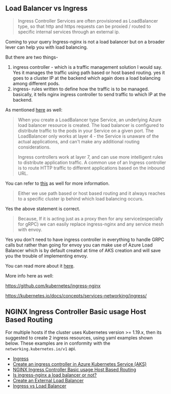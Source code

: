 ## Load Balancer vs Ingress

> Ingress Controller Services are often provisioned as LoadBalancer type, so that http and https requests can be proxied / routed to specific internal services through an external ip.

Coming to your query Ingress-nginx is not a load balancer but on a broader lever can help you with load balancing.

But there are two things-

1) ingress controller - which is a traffic management solution I would say. Yes it manages the traffic using path based or host based routing. yes it goes to a cluster IP at the backend which again does a load balancing among different pods.
2) ingress- rules written to define how the traffic is to be managed. basically, it tells nginx ingress controller to send traffic to which IP at the backend.

As mentioned [here](https://docs.microsoft.com/en-us/azure/aks/concepts-network#ingress-controllers) as well:

> When you create a LoadBalancer type Service, an underlying Azure load balancer resource is created. The load balancer is configured to distribute traffic to the pods in your Service on a given port. The LoadBalancer only works at layer 4 - the Service is unaware of the actual applications, and can't make any additional routing considerations.
> 
> Ingress controllers work at layer 7, and can use more intelligent rules to distribute application traffic. A common use of an Ingress controller is to route HTTP traffic to different applications based on the inbound URL.

You can refer to [this](https://docs.nginx.com/nginx-ingress-controller/overview/#:~:text=The%20Ingress%20is%20a%20Kubernetes,outside%20of%20the%20Kubernetes%20cluster) as well for more information.

> Either we use path based or host based routing and it always reaches to a specific cluster ip behind which load balancing occurs.

Yes the above statement is correct.

> Because, If it is acting just as a proxy then for any service(especially for gRPC) we can easily replace ingress-nginx and any service mesh with envoy.

Yes you don't need to have ingress controller in everything to handle GRPC calls but rather than going for envoy you can make use of Azure Load Balancer which is by default created at time of AKS creation and will save you the trouble of implementing envoy.

You can read more about it [here](https://docs.microsoft.com/en-us/azure/aks/load-balancer-standard#:~:text=Azure%20Load%20Balancer%20is%20available,Load%20Balancer%20SKU%20for%20AKS.).

More info here as well:

https://github.com/kubernetes/ingress-nginx

https://kubernetes.io/docs/concepts/services-networking/ingress/


## NGINX Ingress Controller Basic usage Host Based Routing

For multiple hosts if the cluster uses Kubernetes version >= 1.19.x, then its suggested to create 2 ingress resources, using yaml examples shown below. These examples are in conformity with the `networking.kubernetes.io/v1` api.

- [Ingress](https://kubernetes.io/docs/concepts/services-networking/ingress/)
- [Create an ingress controller in Azure Kubernetes Service (AKS)](https://docs.microsoft.com/en-us/azure/aks/ingress-basic?tabs=azure-cli)
- [NGINX Ingress Controller Basic usage Host Based Routing](https://kubernetes.github.io/ingress-nginx/user-guide/basic-usage/)
- [Is ingress-nginx a load balancer or not?](https://docs.microsoft.com/en-us/answers/questions/295210/is-ingress-nginx-is-really-a-load-balancer-or-not.html)
- [Create an External Load Balancer](https://kubernetes.io/docs/tasks/access-application-cluster/create-external-load-balancer/)
- [Ingress vs Load Balancer](https://stackoverflow.com/questions/45079988/ingress-vs-load-balancer#:~:text=Ingress%20Controller%20Services%20are%20often,not%20strictly%20needed%20for%20this.)
